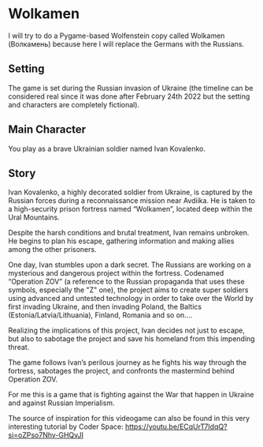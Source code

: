 # Wolkamen
I will try to do a Pygame-based Wolfenstein copy called Wolkamen (Волкамень) because here I will replace the Germans with the Russians.

## Setting 
The game is set during the Russian invasion of Ukraine (the timeline can be considered real since it was done after February 24th 2022 but the setting and characters are completely fictional).

## Main Character 
You play as a brave Ukrainian soldier named Ivan Kovalenko.

## Story

Ivan Kovalenko, a highly decorated soldier from Ukraine, is captured by the Russian forces during a reconnaissance mission near Avdiika. He is taken to a high-security prison fortress named “Wolkamen”, located deep within the Ural Mountains.

Despite the harsh conditions and brutal treatment, Ivan remains unbroken. He begins to plan his escape, gathering information and making allies among the other prisoners.

One day, Ivan stumbles upon a dark secret. The Russians are working on a mysterious and dangerous project within the fortress. Codenamed “Operation ZOV” (a reference to the Russian propaganda that uses these symbols, especially the "Z" one), the project aims to create super soldiers using advanced and untested technology in order to take over the World by first invading Ukraine, and then invading Poland, the Baltics (Estonia/Latvia/Lithuania), Finland, Romania and so on....

Realizing the implications of this project, Ivan decides not just to escape, but also to sabotage the project and save his homeland from this impending threat.

The game follows Ivan’s perilous journey as he fights his way through the fortress, sabotages the project, and confronts the mastermind behind Operation ZOV.

For me this is a game that is fighting against the War that happen in Ukraine and against Russian Imperialism.

The source of inspiration for this videogame can also be found in this very interesting tutorial by Coder Space: https://youtu.be/ECqUrT7IdqQ?si=oZPso7Nhv-GHQvJI
